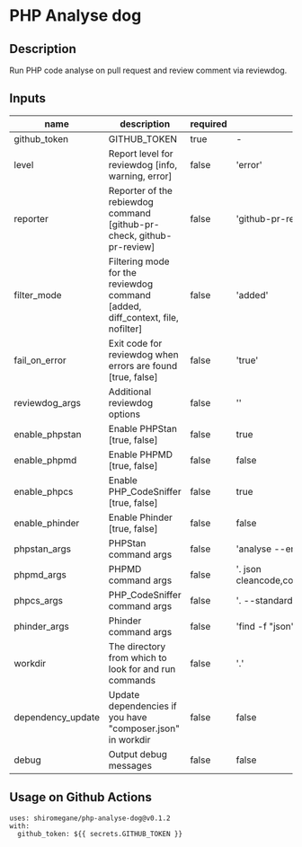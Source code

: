 # PHP Analyse dog

## Description
Run PHP code analyse on pull request and review comment via reviewdog.

## Inputs
name | description | required | default
---|---|---|---
github_token|GITHUB_TOKEN|true|-
level|Report level for reviewdog [info, warning, error]|false|'error'
reporter|Reporter of the rebiewdog command [github-pr-check, github-pr-review]|false|'github-pr-review'
filter_mode|Filtering mode for the reviewdog command [added, diff_context, file, nofilter]|false|'added'
fail_on_error|Exit code for reviewdog when errors are found [true, false]|false|'true'
reviewdog_args|Additional reviewdog options|false|''
enable_phpstan|Enable PHPStan [true, false]|false|true
enable_phpmd|Enable PHPMD [true, false]|false|false
enable_phpcs|Enable PHP_CodeSniffer [true, false]|false|true
enable_phinder|Enable Phinder [true, false]|false|false
phpstan_args|PHPStan command args|false|'analyse --error-format=raw --no-progress .'
phpmd_args|PHPMD command args|false|'. json cleancode,codesize,controversial,design,naming,unusedcode'
phpcs_args|PHP_CodeSniffer command args|false|'. --standard=PSR12 --report=json -q'
phinder_args|Phinder command args|false|'find -f "json" .'
workdir|The directory from which to look for and run commands|false|'.'
dependency_update|Update dependencies if you have "composer.json" in workdir|false|false
debug|Output debug messages|false|false

## Usage on Github Actions
```
uses: shiromegane/php-analyse-dog@v0.1.2
with:
  github_token: ${{ secrets.GITHUB_TOKEN }}
```
